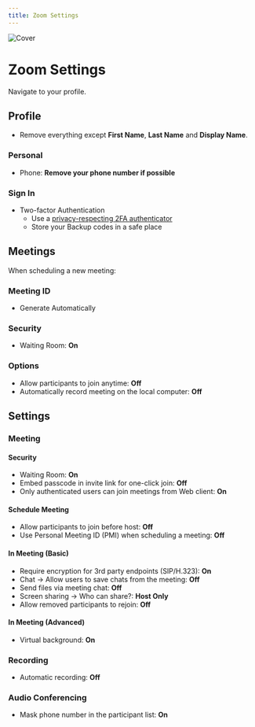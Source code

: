 ```yaml
---
title: Zoom Settings
---
```


![Cover](/assets/covers/zoom.png)

# Zoom Settings

Navigate to your profile.

## Profile
- Remove everything except **First Name**, **Last Name** and **Display Name**.

### Personal
- Phone: **Remove your phone number if possible**

### Sign In
- Two-factor Authentication
  - Use a [privacy-respecting 2FA authenticator](/recommendations/software/multi-factor-authentication)
  - Store your Backup codes in a safe place

## Meetings
When scheduling a new meeting:

### Meeting ID
- Generate Automatically

### Security
- Waiting Room: **On**

### Options
- Allow participants to join anytime: **Off**
- Automatically record meeting on the local computer: **Off**

## Settings

### Meeting

#### Security
- Waiting Room: **On**
- Embed passcode in invite link for one-click join: **Off**
- Only authenticated users can join meetings from Web client: **On**

#### Schedule Meeting
- Allow participants to join before host: **Off**
- Use Personal Meeting ID (PMI) when scheduling a meeting: **Off**

#### In Meeting (Basic)
- Require encryption for 3rd party endpoints (SIP/H.323): **On**
- Chat -> Allow users to save chats from the meeting: **Off**
- Send files via meeting chat: **Off**
- Screen sharing -> Who can share?: **Host Only**
- Allow removed participants to rejoin: **Off**

#### In Meeting (Advanced)
- Virtual background: **On**

### Recording
- Automatic recording: **Off**

### Audio Conferencing
- Mask phone number in the participant list: **On**